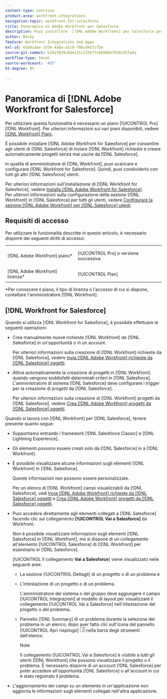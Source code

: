 ```yaml
---
content-type: overview
product-area: workfront-integrations
navigation-topic: workfront-for-salesforce
title: Panoramica di Adobe Workfront per Salesforce
description: Puoi installare  [!DNL Adobe Workfront] per Salesforce per consentire agli utenti di Salesforce di inviare [!DNL Workfront] richieste e creare automaticamente progetti senza mai uscire da Salesforce.
author: Becky
feature: Workfront Integrations and Apps
exl-id: 65d4cdae-1d34-4a8a-a1c0-706cd41fc75e
source-git-commit: b18a7835c6de131c125b77c6688057638c62fa4a
workflow-type: tm+mt
source-wordcount: '437'
ht-degree: 0%

---
```


# Panoramica di [!DNL Adobe Workfront for Salesforce]

Per utilizzare questa funzionalità è necessario un piano [!UICONTROL Pro] [!DNL Workfront]. Per ulteriori informazioni sui vari piani disponibili, vedere [[!DNL Workfront] Piani.](https://business.adobe.com/products/workfront/pricing.html)

È possibile installare [!DNL Adobe Workfront for Salesforce] per consentire agli utenti di [!DNL Salesforce] di inviare [!DNL Workfront] richieste e creare automaticamente progetti senza mai uscire da [!DNL Salesforce].

In qualità di amministratore di [!DNL Workfront], puoi scaricare e configurare [!DNL Workfront for Salesforce]. Quindi, puoi condividerlo con tutti gli altri [!DNL Salesforce] utenti.

Per ulteriori informazioni sull&#39;installazione di [!DNL Workfront for Salesforce], vedere [Installa [!DNL Adobe Workfront for Salesforce]](../../workfront-integrations-and-apps/using-workfront-with-salesforce/install-workfront-for-salesforce.md).\
Per ulteriori informazioni sulla configurazione della sezione [!DNL Workfront] in [!DNL Salesforce] per tutti gli utenti, vedere [Configurare la sezione  [!DNL Adobe Workfront] per [!DNL Salesforce] utenti](../../workfront-integrations-and-apps/using-workfront-with-salesforce/configure-wf-section-for-salesforce-users.md).

## Requisiti di accesso

Per utilizzare le funzionalità descritte in questo articolo, è necessario disporre dei seguenti diritti di accesso:

<table style="table-layout:auto"> 
 <col> 
 <col> 
 <tbody> 
  <tr> 
   <td role="rowheader">[!DNL Adobe Workfront] piano*</td> 
   <td> <p>[!UICONTROL Pro] o versione successiva</p> </td> 
  </tr> 
  <tr> 
   <td role="rowheader">[!DNL Adobe Workfront] licenza*</td> 
   <td> <p>[!UICONTROL Plan]</p> </td> 
  </tr> 
 </tbody> 
</table>

&#42;Per conoscere il piano, il tipo di licenza o l&#39;accesso di cui si dispone, contattare l&#39;amministratore [!DNL Workfront].

## [!DNL Workfront for Salesforce]

Quando si utilizza [!DNL Workfront for Salesforce], è possibile effettuare le seguenti operazioni:

* Crea manualmente nuove richieste [!DNL Workfront] da [!DNL Salesforce] in un&#39;opportunità o in un account.

  Per ulteriori informazioni sulla creazione di [!DNL Workfront] richieste da [!DNL Salesforce], vedere [Invia [!DNL Adobe Workfront] richieste da [!DNL Salesforce] oggetti](../../workfront-integrations-and-apps/using-workfront-with-salesforce/submit-workfront-requests-from-salesforce-objects.md).

* Attiva automaticamente la creazione di progetti in [!DNL Workfront] quando vengono soddisfatti determinati criteri in [!DNL Salesforce]. L&#39;amministratore di sistema [!DNL Salesforce] deve configurare i trigger per la creazione di progetti da [!DNL Salesforce].

  Per ulteriori informazioni sulla creazione di [!DNL Workfront] progetti da [!DNL Salesforce], vedere [Crea [!DNL Adobe Workfront] progetti da [!DNL Salesforce] oggetti](../../workfront-integrations-and-apps/using-workfront-with-salesforce/create-wf-projects-from-salesforce-objects.md).

Quando si lavora con [!DNL Workfront] per [!DNL Salesforce], tenere presente quanto segue:

* Supportiamo entrambi i framework [!DNL Salesforce Classic] e [!DNL Lightning Experience].
* Gli elementi possono essere creati solo da [!DNL Salesforce] in a [!DNL Workfront].
* È possibile visualizzare alcune informazioni sugli elementi [!DNL Workfront] in [!DNL Salesforce].

  Queste informazioni non possono essere personalizzate.

  Per un elenco di [!DNL Workfront] campi visualizzabili da [!DNL Salesforce], vedi [Invia [!DNL Adobe Workfront] richieste da [!DNL Salesforce] oggetti](../../workfront-integrations-and-apps/using-workfront-with-salesforce/submit-workfront-requests-from-salesforce-objects.md) e [Crea [!DNL Adobe Workfront] progetti da [!DNL Salesforce] oggetti](../../workfront-integrations-and-apps/using-workfront-with-salesforce/create-wf-projects-from-salesforce-objects.md).

* Puoi accedere direttamente agli elementi collegati a [!DNL Salesforce] facendo clic sul collegamento **[!UICONTROL Vai a Salesforce]** da Workfront.

  Non è possibile visualizzare informazioni sugli elementi [!DNL Salesforce] in [!DNL Workfront], ma si dispone di un collegamento all&#39;elemento [!UICONTROL Salesforce] di [!DNL Workfront] per esaminarlo in [!DNL Salesforce].

  [!UICONTROL Il collegamento **Vai a Salesforce**] viene visualizzato nelle seguenti aree:

   * La sezione [!UICONTROL Dettagli] di un progetto o di un problema e
   * L’intestazione di un progetto o di un problema.

     L&#39;amministratore del sistema o del gruppo deve aggiungere il campo [!UICONTROL Integrazioni] al modello di layout per visualizzare il collegamento [!UICONTROL Vai a Salesforce] nell&#39;intestazione del progetto o del problema.
   * Pannello [!DNL Summary] di un problema durante la selezione del problema in un elenco, dopo aver fatto clic sull&#39;icona del pannello [!UICONTROL Apri riepilogo] ![Riepilogo](assets/summary-panel-icon.png) nella barra degli strumenti dell&#39;elenco.

     >[!NOTE]
     >
     >Il collegamento [!UICONTROL Vai a Salesforce] è visibile a tutti gli utenti [!DNL Workfront] che possono visualizzare il progetto o il problema. È necessario disporre di un account [!DNL Salesforce] per poter accedere all&#39;opportunità [!DNL Salesforce] o all&#39;account in cui è stato registrato il problema.

* L&#39;aggiornamento dei campi su un elemento in un&#39;applicazione non aggiorna le informazioni sugli elementi collegati nell&#39;altra applicazione.

